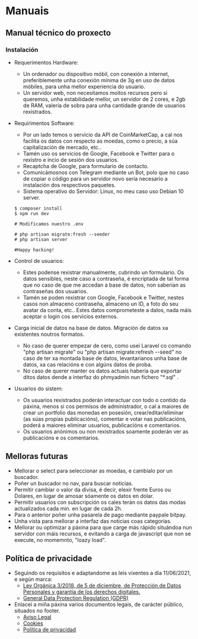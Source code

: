 # Manuais

## Manual técnico do proxecto

### Instalación
- Requerimentos Hardware: 
      
  - Un ordenador ou dispositivo móbil, con conexión a internet, preferiblemente unha conexión mínima de 3g en uso de datos móbiles, para unha mellor experiencia do usuario.
  - Un servidor web, non necesitamos moitos recursos pero si queremos, unha estabilidade mellor, un servidor de 2 cores, e 2gb de RAM, valería de sobra para unha cantidade grande de usuarios rexistrados.
  
- Requirimentos Software:
  - Por un lado temos o servicio da API de CoinMarketCap, a cal nos facilita os datos con respecto as moedas, como o precio, a súa capitalización de mercado, etc..
  - Tamén uso os servicios de Google, Facebook e Twitter para o rexistro e incio de sesión dos usuarios.
  - Recaptcha de Google, para formulario de contacto.
  - Comunicámosnos con Telegram mediante un Bot, polo que no caso de copiar o código para un servidor novo sería necesario a instalación dos respectivos paquetes.
  - Sistema operativo do Servidor: Linux, no meu caso uso Debian 10 server.
  ```
  $ composer install
  $ npm run dev
  
  # Modificamos nuestro .env
  
  # php artisan migrate:fresh --seeder
  # php artisan server
  
  #Happy hacking!
  ```

- Control de usuarios:
  - Estes podense rexistrar manualmente, cubrindo un formulario. Os datos sensibles, neste caso a contraseña, é encriptada de tal forma que no caso de que me accedan a base de datos, non saberian as contraseñas dos usuarios.
  - Tamén se poden rexistrar con Google, Facebook e Twitter, nestes casos non almaceno contraseña, almaceno un ID, a foto do seu avatar da conta, etc.. Estes datos comprometeste a dalos, nada máis aceptar o login cos servicios externos.

- Carga inicial de datos na base de datos. Migración de datos xa existentes noutros formatos.
  - No caso de querer empezar de cero, como usei Laravel co comando "php artisan migrate" ou "php artisan migrate:refresh --seed" no caso de ter xa montada  base de datos, levantarianos unha base de datos, xa cas relacións e con algúns datos de proba.
  - No caso de querer manter os datos actuais habería que exportar ditos datos dende a interfaz do phmyadmin nun fichero "*.sql" .

- Usuarios do sistem:
  -  Os usuarios rexistrados poderán interactuar con todo o contido da páxina, menos si cos permisos de administrador, o cal a maiores de crear un portfolio das monedas en posesión, crear/editar/eliminar (as súas propias publicacións), comentar e votar nas publicacións, poderá a maiores eliminar usuarios, publicacións e comentarios.
  -  Os usuarios anónimos ou non rexistrados soamente poderán ver as publicacións e os comentarios.

## Melloras futuras
- Mellorar o select para seleccionar as moedas, e cambialo por un buscador.
- Poñer un buscador no nav, para buscar noticias.
- Permitir cambiar o valor da divisa, é decir, elexir frente Euros ou Dolares, en lugar de amosar sóamente os datos en dolar.
- Permitir usuarios con subscripción os cales terán os datos das modas actualizados cada min. en lugar de cada 2h.
- Para o anterior poñer unha pasarela de pago mediante paypale bitpay.
- Unha vista para mellorar a interfaz das noticias coas categorias.
- Mellorar ou optimizar a páxina para que carge más rápido situándoa nun servidor con máis recursos, e evitando a carga de javascript que non se execute, no momemnto, "loazy load".
  

## Política de privacidade
- Seguindo os requisitos e adaptandome as leis vixentes a dia 11/06/2021, e según marca:
  - [Ley Orgánica 3/2018, de 5 de diciembre, de Protección de Datos Personales y garantía de los derechos digitales. ](https://www.boe.es/buscar/act.php?id=BOE-A-2018-16673)
  - [General Data Protection Regulation (GDPR)](https://eur-lex.europa.eu/eli/reg/2016/679/oj)
- Enlacei a miña páxina varios documentos legais, de carácter público, situados no footer.
  - [Aviso Legal](https://criptocontrol.com/aviso_legal)
  - [Cookies](https://criptocontrol.com/coockies)
  - [Política de privacidad](https://criptocontrol.com/politica_privacidad)


